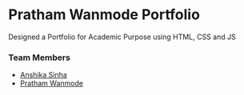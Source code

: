 # Pratham Wanmode Portfolio
Designed a Portfolio for Academic Purpose using HTML, CSS and JS


### Team Members
- [Anshika Sinha](https://github.com/Anshikasinha18)
- [Pratham Wanmode](https://github.com/pratham3012)
